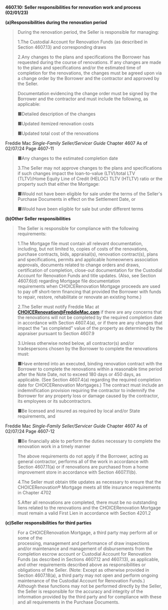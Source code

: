 **4607.10: Seller responsibilities for renovation work and process
(02/01/23)**

**(a)Responsibilities during the renovation period**

> During the renovation period, the Seller is responsible for managing:
>
> 1.The Custodial Account for Renovation Funds (as described in Section
> 4607.13) and corresponding draws
>
> 2.Any changes to the plans and specifications the Borrower has
> requested during the course of renovations. If any changes are made to
> the plans and specifications and/or the estimated time of completion
> for the renovations, the changes must be agreed upon via a change
> order by the Borrower and the contractor and approved by the Seller.
>
> Documentation evidencing the change order must be signed by the
> Borrower and the contractor and must include the following, as
> applicable:
>
> ■Detailed description of the changes
>
> ■Updated itemized renovation costs
>
> ■Updated total cost of the renovations

Freddie Mac *Single-Family Seller/Servicer Guide* Chapter 4607 As of
02/07/24 Page 4607-11

> ■Any changes to the estimated completion date
>
> 3.The Seller may not approve changes to the plans and specifications
> if such changes impact the loan-to-value (LTV)/total LTV (TLTV)/Home
> Equity Line of Credit (HELOC) TLTV (HTLTV) ratio or the property such
> that either the Mortgage:
>
> ■Would not have been eligible for sale under the terms of the Seller's
> Purchase Documents in effect on the Settlement Date, or
>
> ■Would have been eligible for sale but under different terms

**(b)Other Seller responsibilities**

> The Seller is responsible for compliance with the following
> requirements:
>
> 1.The Mortgage file must contain all relevant documentation,
> including, but not limited to, copies of costs of the renovations,
> purchase contracts, bids, appraisal(s), renovation contract(s), plans
> and specifications, permits and applicable homeowners association
> approvals, documents related to change orders and draws, certification
> of completion, close-out documentation for the Custodial Account for
> Renovation Funds and title updates. (Also, see Section 4607.6(d)
> regarding Mortgage file documentation\
> requirements when CHOICERenovation Mortgage proceeds are used to pay
> off short-term financing that provided the Borrower with funds to
> repair, restore, rehabilitate or renovate an existing home.)
>
> 2.The Seller must notify Freddie Mac at
> **CHOICERenovation@FreddieMac.com** if there are any concerns that the
> renovations will not be completed by the required completion date in
> accordance with Section 4607.4(a), or if there are any changes that
> impact the "as completed" value of the property as determined by the
> appraiser pursuant to Section 4607.9
>
> 3.Unless otherwise noted below, all contractor(s) and/or tradespersons
> chosen by the Borrower to complete the renovations must:
>
> ■Have entered into an executed, binding renovation contract with the
> Borrower to complete the renovations within a reasonable time period
> after the Note Date, not to exceed 180 days or 450 days, as
> applicable. (See Section 4607.4(a) regarding the required completion
> date for CHOICERenovation Mortgages.) The contract must include an
> indemnification provision requiring the contractor to indemnify the
> Borrower for any property loss or damage caused by the contractor, its
> employees or its subcontractors.
>
> ■Be licensed and insured as required by local and/or State
> requirements, and

Freddie Mac *Single-Family Seller/Servicer Guide* Chapter 4607 As of
02/07/24 Page 4607-12

> ■Be financially able to perform the duties necessary to complete the
> renovation work in a timely manner
>
> The above requirements do not apply if the Borrower, acting as general
> contractor, performs all of the work in accordance with Section
> 4607.11(a) or if renovations are purchased from a home improvement
> store in accordance with Section 4607.11(b).
>
> 4.The Seller must obtain title updates as necessary to ensure that the
> CHOICERenovation® Mortgage meets all title insurance requirements in
> Chapter 4702
>
> 5.After all renovations are completed, there must be no outstanding
> liens related to the renovations and the CHOICERenovation Mortgage
> must remain a valid First Lien in accordance with Section 4201.2

**(c)Seller responsibilities for third parties**

> For a CHOICERenovation Mortgage, a third party may perform all or some
> of the\
> processing, management and performance of draw inspections and/or
> maintenance and management of disbursements from the completion escrow
> account or Custodial Account for Renovation Funds (as described in
> Sections 4607.12 and 4607.13), as applicable, and other requirements
> described above as responsibilities or obligations of the Seller.
> (Note: Except as otherwise provided in Section 4607.18(a), a third
> party may not open and perform ongoing maintenance of the Custodial
> Account for Renovation Funds.) Although these functions may not be
> performed directly by the Seller, the Seller is responsible for the
> accuracy and integrity of the information provided by the third party
> and for compliance with these and all requirements in the Purchase
> Documents.